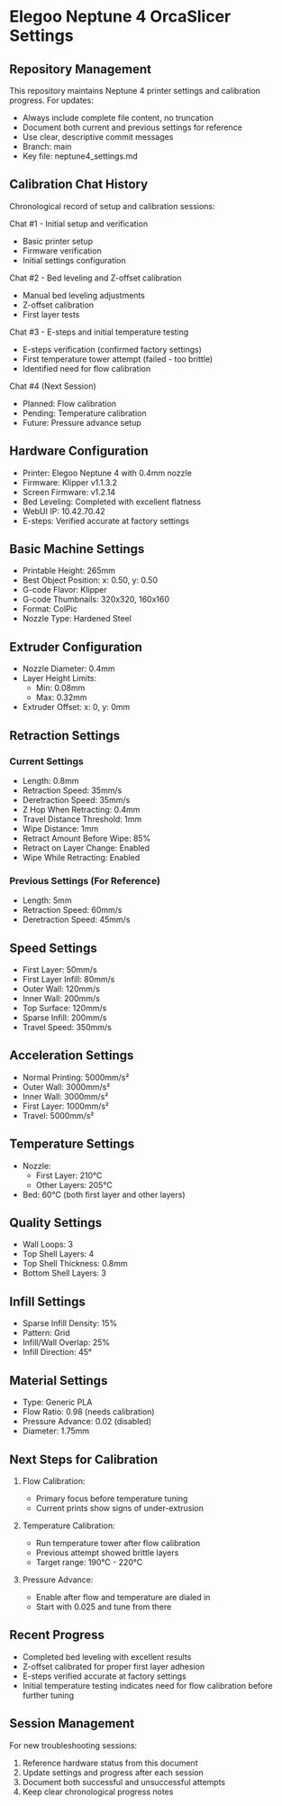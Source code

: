 # Elegoo Neptune 4 OrcaSlicer Settings

## Repository Management
This repository maintains Neptune 4 printer settings and calibration progress. For updates:
- Always include complete file content, no truncation
- Document both current and previous settings for reference
- Use clear, descriptive commit messages
- Branch: main
- Key file: neptune4_settings.md

## Calibration Chat History
Chronological record of setup and calibration sessions:

Chat #1 - Initial setup and verification
- Basic printer setup
- Firmware verification
- Initial settings configuration

Chat #2 - Bed leveling and Z-offset calibration
- Manual bed leveling adjustments
- Z-offset calibration
- First layer tests

Chat #3 - E-steps and initial temperature testing
- E-steps verification (confirmed factory settings)
- First temperature tower attempt (failed - too brittle)
- Identified need for flow calibration

Chat #4 (Next Session)
- Planned: Flow calibration
- Pending: Temperature calibration
- Future: Pressure advance setup

## Hardware Configuration
- Printer: Elegoo Neptune 4 with 0.4mm nozzle
- Firmware: Klipper v1.1.3.2
- Screen Firmware: v1.2.14
- Bed Leveling: Completed with excellent flatness
- WebUI IP: 10.42.70.42
- E-steps: Verified accurate at factory settings

## Basic Machine Settings
- Printable Height: 265mm
- Best Object Position: x: 0.50, y: 0.50
- G-code Flavor: Klipper
- G-code Thumbnails: 320x320, 160x160
- Format: ColPic
- Nozzle Type: Hardened Steel

## Extruder Configuration
- Nozzle Diameter: 0.4mm
- Layer Height Limits:
  - Min: 0.08mm
  - Max: 0.32mm
- Extruder Offset: x: 0, y: 0mm

## Retraction Settings
### Current Settings
- Length: 0.8mm
- Retraction Speed: 35mm/s
- Deretraction Speed: 35mm/s
- Z Hop When Retracting: 0.4mm
- Travel Distance Threshold: 1mm
- Wipe Distance: 1mm
- Retract Amount Before Wipe: 85%
- Retract on Layer Change: Enabled
- Wipe While Retracting: Enabled

### Previous Settings (For Reference)
- Length: 5mm
- Retraction Speed: 60mm/s
- Deretraction Speed: 45mm/s

## Speed Settings
- First Layer: 50mm/s
- First Layer Infill: 80mm/s
- Outer Wall: 120mm/s
- Inner Wall: 200mm/s
- Top Surface: 120mm/s
- Sparse Infill: 200mm/s
- Travel Speed: 350mm/s

## Acceleration Settings
- Normal Printing: 5000mm/s²
- Outer Wall: 3000mm/s²
- Inner Wall: 3000mm/s²
- First Layer: 1000mm/s²
- Travel: 5000mm/s²

## Temperature Settings
- Nozzle:
  - First Layer: 210°C
  - Other Layers: 205°C
- Bed: 60°C (both first layer and other layers)

## Quality Settings
- Wall Loops: 3
- Top Shell Layers: 4
- Top Shell Thickness: 0.8mm
- Bottom Shell Layers: 3

## Infill Settings
- Sparse Infill Density: 15%
- Pattern: Grid
- Infill/Wall Overlap: 25%
- Infill Direction: 45°

## Material Settings
- Type: Generic PLA
- Flow Ratio: 0.98 (needs calibration)
- Pressure Advance: 0.02 (disabled)
- Diameter: 1.75mm

## Next Steps for Calibration

1. Flow Calibration:
   - Primary focus before temperature tuning
   - Current prints show signs of under-extrusion

2. Temperature Calibration:
   - Run temperature tower after flow calibration
   - Previous attempt showed brittle layers
   - Target range: 190°C - 220°C

3. Pressure Advance:
   - Enable after flow and temperature are dialed in
   - Start with 0.025 and tune from there

## Recent Progress
- Completed bed leveling with excellent results
- Z-offset calibrated for proper first layer adhesion
- E-steps verified accurate at factory settings
- Initial temperature testing indicates need for flow calibration before further tuning

## Session Management
For new troubleshooting sessions:
1. Reference hardware status from this document
2. Update settings and progress after each session
3. Document both successful and unsuccessful attempts
4. Keep clear chronological progress notes